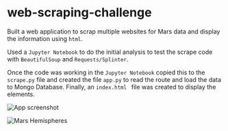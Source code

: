 # web-scraping-challenge

Built a web application to scrap multiple websites for Mars data and display the information using `html`.

Used a `Jupyter Notebook` to do the initial analysis to test the scrape code with `BeautifulSoup` and `Requests/Splinter`.

Once the code was working in the `Jupyter Notebook` copied this to the `scrape.py` file and created the file `app.py` to read the route and load the data to Mongo Database. Finally, an `index.html ` file was created to display the elements.

![App screenshot](images/app_screenshot.png)

![Mars Hemispheres](images/hemispheres.png)